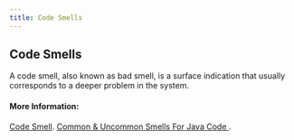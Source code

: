 ```yaml
---
title: Code Smells
---
```

## Code Smells
A code smell, also known as bad smell, is a surface indication that usually corresponds to a deeper problem in the system.

#### More Information:
<a href='https://martinfowler.com/bliki/CodeSmell.html' target='_blank' rel='nofollow'>Code Smell</a>.
<a href='http://www.designsmells.com/articles/common-uncommon-smells-java-code/' target='_blank' rel='nofollow'>Common & Uncommon Smells For Java Code </a>.

